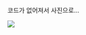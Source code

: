 코드가 없어져서 사진으로...

<div>
  <img src="https://github.com/user-attachments/assets/343b8397-8a5f-41fa-8d82-30e80f9a3c54" />
</div>
